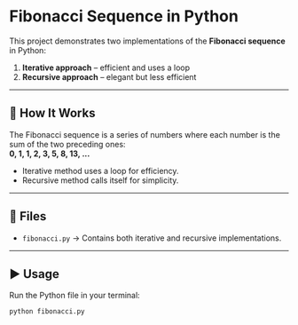 # Fibonacci Sequence in Python

This project demonstrates two implementations of the **Fibonacci sequence** in Python:
1. **Iterative approach** – efficient and uses a loop  
2. **Recursive approach** – elegant but less efficient  

---

## 🚀 How It Works
The Fibonacci sequence is a series of numbers where each number is the sum of the two preceding ones:  
**0, 1, 1, 2, 3, 5, 8, 13, ...**

- Iterative method uses a loop for efficiency.  
- Recursive method calls itself for simplicity.  

---

## 📂 Files
- `fibonacci.py` → Contains both iterative and recursive implementations.  

---

## ▶️ Usage
Run the Python file in your terminal:

```bash
python fibonacci.py
